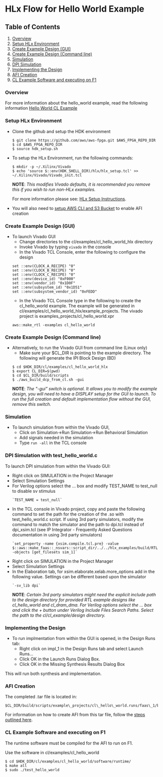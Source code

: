 # HLx Flow for Hello World Example

## Table of Contents

1. [Overview](#overview)
2. [Setup HLx Environment](#env)
3. [Create Example Design (GUI)](#createbdgui)
4. [Create Example Design (Command line)](#createbd)
5. [Simulation](#sim)
6. [DPI Simulation](#dpisim)
7. [Implementing the Design](#impl)
8. [AFI Creation](#aficreation)
9. [CL Example Software and executing on F1](#swf1)

<a name="overview"></a>
### Overview

For more information about the hello\_world example, read the following information [Hello World CL Example](./../cl_hello_world/README.md)

<a name="env"></a>
### Setup HLx Environment

* Clone the github and setup the HDK environment
   ```
   $ git clone https://github.com/aws/aws-fpga.git $AWS_FPGA_REPO_DIR
   $ cd $AWS_FPGA_REPO_DIR
   $ source hdk_setup.sh
   ```
* To setup the HLx Environment, run the following commands:
   ```
   $ mkdir -p ~/.Xilinx/Vivado
   $ echo 'source $::env(HDK_SHELL_DIR)/hlx/hlx_setup.tcl' >> ~/.Xilinx/Vivado/Vivado_init.tcl
   ```
   **NOTE**: *This modifies Vivado defaults, it is recommended you remove this if you wish to run non-HLx examples.* 
   
   For more information please see: [HLx Setup Instructions](../../../../hdk/docs/IPI_GUI_Vivado_Setup.md).

* You will also need to [setup AWS CLI and S3 Bucket](../../../../SDAccel/docs/Setup_AWS_CLI_and_S3_Bucket.md) to enable AFI creation

<a name="createbdgui"></a>
### Create Example Design (GUI)

* To launch Vivado GUI
   * Change directories to the cl/examples/cl_hello_world_hlx directory
   * Invoke Vivado by typing `vivado` in the console
   * In the Vivado TCL Console, enter the following to configure the design
   ```
   set ::env(CLOCK_A_RECIPE) "0"
   set ::env(CLOCK_B_RECIPE) "0"
   set ::env(CLOCK_C_RECIPE) "0"
   set ::env(device_id) "0xF000"
   set ::env(vendor_id) "0x1D0F"
   set ::env(subsystem_id) "0x1D51"
   set ::env(subsystem_vendor_id) "0xFEDD"
   ```
   * In the Vivado TCL Console type in the following to create the cl_hello_world example. The example will be generated in cl/examples/cl_hello_world_hlx/example_projects. The vivado project is examples_projects/cl_hello_world.xpr
   ```
   aws::make_rtl -examples cl_hello_world
   ```

<a name="createbd"></a>
### Create Example Design (Command line)

* Alternatively, to run the Vivado GUI from command line (Linux only)
   * Make sure your $CL_DIR is pointing to the example directory. The following will generate the IPI Block Design (BD)
   ```
   $ cd $HDK_DIR/cl/examples/cl_hello_world_hlx
   $ export CL_DIR=$(pwd)
   $ cd $CL_DIR/build/scripts
   $ ./aws_build_dcp_from_cl.sh -gui
   ```    
   **NOTE**: *The "-gui" switch is optional. It allows you to modify the example design, you will need to have a DISPLAY setup for the GUI to launch. To run the full creation and default implementation flow without the GUI, remove this switch.*

<a name="sim"></a>
### Simulation

* To launch simulation from within the Vivado GUI, 
   * Click on Simulation->Run Simulation->Run Behavioral Simulation
   * Add signals needed in the simulation
   * Type `run -all` in the TCL console

<a name="dpisim"></a>
### DPI Simulation with test\_hello\_world.c

To launch DPI simulation from within the Vivado GUI:
* Right click on SIMULATION in the Project Manager
* Select Simulation Settings
* For Verilog options select the ... box and modify TEST\_NAME to test_null to disable sv stimulus
   ```
   `TEST_NAME = test_null`
   ```
* In the TCL console in Vivado project, copy and paste the following command to set the path for the creation of the .so with test\_hello\_world.c script. If using 3rd party simulators, modify the command to match the simulator and the path to dpi.tcl instead of dpi_xsim.tcl (see IP Integrator - Frequently Asked Questions documentation in using 3rd party simulators)
   ```
   `set_property -name {xsim.compile.tcl.pre} -value $::aws::make_faas::_nsvars::script_dir/../../hlx_examples/build/RTL/cl_hello_world/verif/scripts/dpi_xsim.tcl -objects [get_filesets sim_1]`
   ```
* Right click on SIMULATION in the Project Manager
* Select Simulation Settings
* In the Elaboration tab, for xsim.elaborate.xelab.more_options add in the following value.  Settings can be different based upon the simulator
   ```
   `-sv_lib dpi`
   ```
   **NOTE**: *Certain 3rd party simulators might need the explicit include path to the design directory for provided RTL example designs like cl\_hello\_world and cl\_dram\_dma.  For Verilog options select the ... box and click the + button under Verilog Include Files Search Paths.  Select the path to the cl/cl\_example/design directory.*

<a name="impl"></a>
### Implementing the Design

* To run implmentation from within the GUI is opened, in the Design Runs tab:
   * Right click on impl\_1 in the Design Runs tab and select Launch Runs…
   * Click OK in the Launch Runs Dialog Box.
   * Click OK in the Missing Synthesis Results Dialog Box

This will run both synthesis and implementation.

<a name="aficreation"></a>
### AFI Creation

The completed .tar file is located in: 
```
$CL_DIR/build/scripts/example\_projects/cl\_hello\_world.runs/faas\_1/build/checkpoints/to\_aws/<timestamp>.Developer\_CL.tar  
```
For information on how to create AFI from this tar file, follow the [steps outlined here](../README.md#3-submit-the-design-checkpoint-to-aws-to-create-the-afi).

<a name="swf1"></a>
### CL Example Software and executing on F1

The runtime software must be compiled for the AFI to run on F1.

Use the software in cl/examples/cl\_hello\_world
```
$ cd $HDK_DIR/cl/examples/cl_hello_world/software/runtime/
$ make all
$ sudo ./test_hello_world
```
